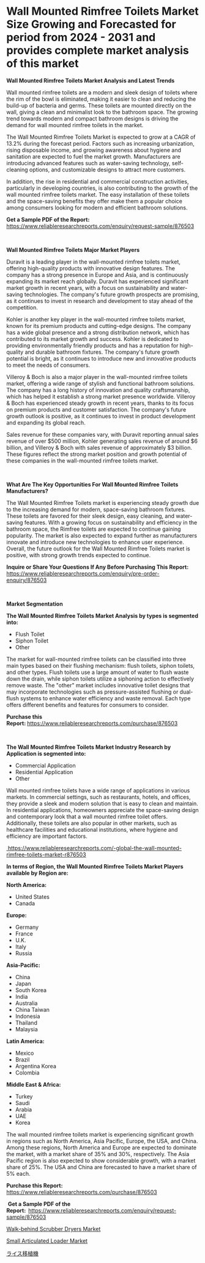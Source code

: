 <p><h1>Wall Mounted Rimfree Toilets Market Size Growing and Forecasted for period from 2024 - 2031 and provides complete market analysis of this market</h1></p><p><strong>Wall Mounted Rimfree Toilets Market Analysis and Latest Trends</strong></p>
<p><p>Wall mounted rimfree toilets are a modern and sleek design of toilets where the rim of the bowl is eliminated, making it easier to clean and reducing the build-up of bacteria and germs. These toilets are mounted directly on the wall, giving a clean and minimalist look to the bathroom space. The growing trend towards modern and compact bathroom designs is driving the demand for wall mounted rimfree toilets in the market.</p><p>The Wall Mounted Rimfree Toilets Market is expected to grow at a CAGR of 13.2% during the forecast period. Factors such as increasing urbanization, rising disposable income, and growing awareness about hygiene and sanitation are expected to fuel the market growth. Manufacturers are introducing advanced features such as water-saving technology, self-cleaning options, and customizable designs to attract more customers.</p><p>In addition, the rise in residential and commercial construction activities, particularly in developing countries, is also contributing to the growth of the wall mounted rimfree toilets market. The easy installation of these toilets and the space-saving benefits they offer make them a popular choice among consumers looking for modern and efficient bathroom solutions.</p></p>
<p><strong>Get a Sample PDF of the Report:&nbsp;</strong> <a href="https://www.reliableresearchreports.com/enquiry/request-sample/876503">https://www.reliableresearchreports.com/enquiry/request-sample/876503</a></p>
<p>&nbsp;</p>
<p><strong>Wall Mounted Rimfree Toilets Major Market Players</strong></p>
<p><p>Duravit is a leading player in the wall-mounted rimfree toilets market, offering high-quality products with innovative design features. The company has a strong presence in Europe and Asia, and is continuously expanding its market reach globally. Duravit has experienced significant market growth in recent years, with a focus on sustainability and water-saving technologies. The company's future growth prospects are promising, as it continues to invest in research and development to stay ahead of the competition.</p><p>Kohler is another key player in the wall-mounted rimfree toilets market, known for its premium products and cutting-edge designs. The company has a wide global presence and a strong distribution network, which has contributed to its market growth and success. Kohler is dedicated to providing environmentally friendly products and has a reputation for high-quality and durable bathroom fixtures. The company's future growth potential is bright, as it continues to introduce new and innovative products to meet the needs of consumers.</p><p>Villeroy & Boch is also a major player in the wall-mounted rimfree toilets market, offering a wide range of stylish and functional bathroom solutions. The company has a long history of innovation and quality craftsmanship, which has helped it establish a strong market presence worldwide. Villeroy & Boch has experienced steady growth in recent years, thanks to its focus on premium products and customer satisfaction. The company's future growth outlook is positive, as it continues to invest in product development and expanding its global reach.</p><p>Sales revenue for these companies vary, with Duravit reporting annual sales revenue of over $500 million, Kohler generating sales revenue of around $6 billion, and Villeroy & Boch with sales revenue of approximately $3 billion. These figures reflect the strong market position and growth potential of these companies in the wall-mounted rimfree toilets market.</p></p>
<p>&nbsp;</p>
<p><strong>What Are The Key Opportunities For Wall Mounted Rimfree Toilets Manufacturers?</strong></p>
<p><p>The Wall Mounted Rimfree Toilets market is experiencing steady growth due to the increasing demand for modern, space-saving bathroom fixtures. These toilets are favored for their sleek design, easy cleaning, and water-saving features. With a growing focus on sustainability and efficiency in the bathroom space, the Rimfree toilets are expected to continue gaining popularity. The market is also expected to expand further as manufacturers innovate and introduce new technologies to enhance user experience. Overall, the future outlook for the Wall Mounted Rimfree Toilets market is positive, with strong growth trends expected to continue.</p></p>
<p><strong>Inquire or Share Your Questions If Any Before Purchasing This Report:</strong> <a href="https://www.reliableresearchreports.com/enquiry/pre-order-enquiry/876503">https://www.reliableresearchreports.com/enquiry/pre-order-enquiry/876503</a></p>
<p>&nbsp;</p>
<p><strong>Market Segmentation</strong></p>
<p><strong>The Wall Mounted Rimfree Toilets Market Analysis by types is segmented into:</strong></p>
<p><ul><li>Flush Toilet</li><li>Siphon Toilet</li><li>Other</li></ul></p>
<p><p>The market for wall-mounted rimfree toilets can be classified into three main types based on their flushing mechanism: flush toilets, siphon toilets, and other types. Flush toilets use a large amount of water to flush waste down the drain, while siphon toilets utilize a siphoning action to effectively remove waste. The "other" market includes innovative toilet designs that may incorporate technologies such as pressure-assisted flushing or dual-flush systems to enhance water efficiency and waste removal. Each type offers different benefits and features for consumers to consider.</p></p>
<p><strong>Purchase this Report:&nbsp;</strong><a href="https://www.reliableresearchreports.com/purchase/876503">https://www.reliableresearchreports.com/purchase/876503</a></p>
<p>&nbsp;</p>
<p><strong>The Wall Mounted Rimfree Toilets Market Industry Research by Application is segmented into:</strong></p>
<p><ul><li>Commercial Application</li><li>Residential Application</li><li>Other</li></ul></p>
<p><p>Wall mounted rimfree toilets have a wide range of applications in various markets. In commercial settings, such as restaurants, hotels, and offices, they provide a sleek and modern solution that is easy to clean and maintain. In residential applications, homeowners appreciate the space-saving design and contemporary look that a wall mounted rimfree toilet offers. Additionally, these toilets are also popular in other markets, such as healthcare facilities and educational institutions, where hygiene and efficiency are important factors.</p></p>
<p><a href="https://www.reliableresearchreports.com/-global-the-wall-mounted-rimfree-toilets-market-r876503">&nbsp;https://www.reliableresearchreports.com/-global-the-wall-mounted-rimfree-toilets-market-r876503</a></p>
<p><strong>In terms of Region, the Wall Mounted Rimfree Toilets Market Players available by Region are:</strong></p>
<p>
    <p> <strong> North America: </strong>
        <ul>
            <li>United States</li>
            <li>Canada</li>
        </ul>
        </p> 
    <p> <strong> Europe: </strong>
        <ul>
            <li>Germany</li>
            <li>France</li>
            <li>U.K.</li>
            <li>Italy</li>
            <li>Russia</li>
        </ul>
        </p> 
    <p> <strong> Asia-Pacific: </strong>
        <ul>
            <li>China</li>
            <li>Japan</li>
            <li>South Korea</li>
            <li>India</li>
            <li>Australia</li>
            <li>China Taiwan</li>
            <li>Indonesia</li>
            <li>Thailand</li>
            <li>Malaysia</li>
        </ul>
        </p> 
    <p> <strong> Latin America: </strong>
        <ul>
            <li>Mexico</li>
            <li>Brazil</li>
            <li>Argentina Korea</li>
            <li>Colombia</li>
        </ul>
        </p> 
    <p> <strong> Middle East & Africa: </strong>
        <ul>
            <li>Turkey</li>
            <li>Saudi</li>
            <li>Arabia</li>
            <li>UAE</li>
            <li>Korea</li>
        </ul>
    </p>
    </p>
<p><p>The wall mounted rimfree toilets market is experiencing significant growth in regions such as North America, Asia Pacific, Europe, the USA, and China. Among these regions, North America and Europe are expected to dominate the market, with a market share of 35% and 30%, respectively. The Asia Pacific region is also expected to show considerable growth, with a market share of 25%. The USA and China are forecasted to have a market share of 5% each.</p></p>
<p><strong>Purchase this Report: </strong><a href="https://www.reliableresearchreports.com/purchase/876503">https://www.reliableresearchreports.com/purchase/876503</a></p>
<p>&nbsp;<strong>Get a Sample PDF of the Report:&nbsp;&nbsp;</strong><a href="https://www.reliableresearchreports.com/enquiry/request-sample/876503">https://www.reliableresearchreports.com/enquiry/request-sample/876503</a></p>
<p><strong></strong></p>
<p><p><a href="https://github.com/ElmoRunolfsson2023/Market-Research-Report-List-1/blob/main/walk-behind-scrubber-dryers-market.md">Walk-behind Scrubber Dryers Market</a></p><p><a href="https://www.linkedin.com/pulse/small-articulated-loader-market-trends-analysis-forecasted-period-bcbqe">Small Articulated Loader Market</a></p><p><a href="https://github.com/BrionnaBoyle/Market-Research-Report-List-1/blob/main/954242484916.md">ライス移植機</a></p></p>